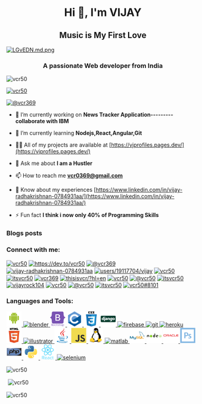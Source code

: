 <h1 align="center">Hi 👋, I'm VIJAY</h1>
<h2 align="center">Music is My First Love</h2>
<a href="https://freeimage.host/i/LGvEDN"><img src="https://iili.io/LGvEDN.md.png" alt="LGvEDN.md.png" border="0" width="1000" height="100"> </a>
<h3 align="center">A passionate Web developer from India</h3>

<p align="left"> <img src="https://komarev.com/ghpvc/?username=vcr50&label=Profile%20views&color=0e75b6&style=flat" alt="vcr50" /> </p>

<p align="left"> <a href="https://github.com/ryo-ma/github-profile-trophy"><img src="https://github-profile-trophy.vercel.app/?username=vcr50" alt="vcr50" /></a> </p>

<p align="left"> <a href="https://twitter.com/@vcr369" target="blank"><img src="https://img.shields.io/twitter/follow/@vcr369?logo=twitter&style=for-the-badge" alt="@vcr369" /></a> </p>

- 🔭 I’m currently working on **News Tracker Application---------collaborate with IBM**

- 🌱 I’m currently learning **Nodejs,React,Angular,Git**

- 👨‍💻 All of my projects are available at [https://vjprofiles.pages.dev/](https://vjprofiles.pages.dev/)

- 💬 Ask me about **I am a Hustler**

- 📫 How to reach me **vcr0369@gmail.com**

- 📄 Know about my experiences [https://www.linkedin.com/in/vijay-radhakrishnan-0784931aa/](https://www.linkedin.com/in/vijay-radhakrishnan-0784931aa/)

- ⚡ Fun fact **I think i now only 40% of Programming Skills**

### Blogs posts
<!-- BLOG-POST-LIST:START -->
<!-- BLOG-POST-LIST:END -->

<h3 align="left">Connect with me:</h3>
<p align="left">
<a href="https://codepen.io/vcr50" target="blank"><img align="center" src="https://raw.githubusercontent.com/rahuldkjain/github-profile-readme-generator/master/src/images/icons/Social/codepen.svg" alt="vcr50" height="30" width="40" /></a>
<a href="https://dev.to/vcr50" target="blank"><img align="center" src="https://raw.githubusercontent.com/rahuldkjain/github-profile-readme-generator/master/src/images/icons/Social/devto.svg" alt="https://dev.to/vcr50" height="30" width="40" /></a>
<a href="https://twitter.com/@vcr369" target="blank"><img align="center" src="https://raw.githubusercontent.com/rahuldkjain/github-profile-readme-generator/master/src/images/icons/Social/twitter.svg" alt="@vcr369" height="30" width="40" /></a>
<a href="https://linkedin.com/in/vijay-radhakrishnan-0784931aa" target="blank"><img align="center" src="https://raw.githubusercontent.com/rahuldkjain/github-profile-readme-generator/master/src/images/icons/Social/linked-in-alt.svg" alt="vijay-radhakrishnan-0784931aa" height="30" width="40" /></a>
<a href="https://stackoverflow.com/users/19117704/vijay" target="blank"><img align="center" src="https://raw.githubusercontent.com/rahuldkjain/github-profile-readme-generator/master/src/images/icons/Social/stack-overflow.svg" alt="users/19117704/vijay" height="30" width="40" /></a>
<a href="https://codesandbox.com/vcr50" target="blank"><img align="center" src="https://raw.githubusercontent.com/rahuldkjain/github-profile-readme-generator/master/src/images/icons/Social/codesandbox.svg" alt="vcr50" height="30" width="40" /></a>
<a href="https://kaggle.com/itsvcr50" target="blank"><img align="center" src="https://raw.githubusercontent.com/rahuldkjain/github-profile-readme-generator/master/src/images/icons/Social/kaggle.svg" alt="itsvcr50" height="30" width="40" /></a>
<a href="https://fb.com/vcr369" target="blank"><img align="center" src="https://raw.githubusercontent.com/rahuldkjain/github-profile-readme-generator/master/src/images/icons/Social/facebook.svg" alt="vcr369" height="30" width="40" /></a>
<a href="https://instagram.com/thisisvcr/?hl=en" target="blank"><img align="center" src="https://raw.githubusercontent.com/rahuldkjain/github-profile-readme-generator/master/src/images/icons/Social/instagram.svg" alt="thisisvcr/?hl=en" height="30" width="40" /></a>
<a href="https://dribbble.com/vcr50" target="blank"><img align="center" src="https://raw.githubusercontent.com/rahuldkjain/github-profile-readme-generator/master/src/images/icons/Social/dribbble.svg" alt="vcr50" height="30" width="40" /></a>
<a href="https://hashnode.com/@vcr50" target="blank"><img align="center" src="https://raw.githubusercontent.com/rahuldkjain/github-profile-readme-generator/master/src/images/icons/Social/hashnode.svg" alt="@vcr50" height="30" width="40" /></a>
<a href="https://www.codechef.com/users/itsvcr50" target="blank"><img align="center" src="https://cdn.jsdelivr.net/npm/simple-icons@3.1.0/icons/codechef.svg" alt="itsvcr50" height="30" width="40" /></a>
<a href="https://www.hackerrank.com/vijayrock104" target="blank"><img align="center" src="https://raw.githubusercontent.com/rahuldkjain/github-profile-readme-generator/master/src/images/icons/Social/hackerrank.svg" alt="vijayrock104" height="30" width="40" /></a>
<a href="https://www.leetcode.com/vcr50" target="blank"><img align="center" src="https://raw.githubusercontent.com/rahuldkjain/github-profile-readme-generator/master/src/images/icons/Social/leet-code.svg" alt="vcr50" height="30" width="40" /></a>
<a href="https://www.hackerearth.com/@vcr50" target="blank"><img align="center" src="https://raw.githubusercontent.com/rahuldkjain/github-profile-readme-generator/master/src/images/icons/Social/hackerearth.svg" alt="@vcr50" height="30" width="40" /></a>
<a href="https://www.topcoder.com/members/itsvcr50" target="blank"><img align="center" src="https://raw.githubusercontent.com/rahuldkjain/github-profile-readme-generator/master/src/images/icons/Social/topcoder.svg" alt="itsvcr50" height="30" width="40" /></a>
<a href="https://discord.gg/vcr50#8101" target="blank"><img align="center" src="https://raw.githubusercontent.com/rahuldkjain/github-profile-readme-generator/master/src/images/icons/Social/discord.svg" alt="vcr50#8101" height="30" width="40" /></a>
</p>

<h3 align="left">Languages and Tools:</h3>
<p align="left"> <a href="https://developer.android.com" target="_blank" rel="noreferrer"> <img src="https://raw.githubusercontent.com/devicons/devicon/master/icons/android/android-original-wordmark.svg" alt="android" width="40" height="40"/> </a> <a href="https://www.blender.org/" target="_blank" rel="noreferrer"> <img src="https://download.blender.org/branding/community/blender_community_badge_white.svg" alt="blender" width="40" height="40"/> </a> <a href="https://getbootstrap.com" target="_blank" rel="noreferrer"> <img src="https://raw.githubusercontent.com/devicons/devicon/master/icons/bootstrap/bootstrap-plain-wordmark.svg" alt="bootstrap" width="40" height="40"/> </a> <a href="https://www.cprogramming.com/" target="_blank" rel="noreferrer"> <img src="https://raw.githubusercontent.com/devicons/devicon/master/icons/c/c-original.svg" alt="c" width="40" height="40"/> </a> <a href="https://www.w3schools.com/css/" target="_blank" rel="noreferrer"> <img src="https://raw.githubusercontent.com/devicons/devicon/master/icons/css3/css3-original-wordmark.svg" alt="css3" width="40" height="40"/> </a> <a href="https://www.djangoproject.com/" target="_blank" rel="noreferrer"> <img src="https://raw.githubusercontent.com/devicons/devicon/master/icons/django/django-original.svg" alt="django" width="40" height="40"/> </a> <a href="https://firebase.google.com/" target="_blank" rel="noreferrer"> <img src="https://www.vectorlogo.zone/logos/firebase/firebase-icon.svg" alt="firebase" width="40" height="40"/> </a> <a href="https://git-scm.com/" target="_blank" rel="noreferrer"> <img src="https://www.vectorlogo.zone/logos/git-scm/git-scm-icon.svg" alt="git" width="40" height="40"/> </a> <a href="https://heroku.com" target="_blank" rel="noreferrer"> <img src="https://www.vectorlogo.zone/logos/heroku/heroku-icon.svg" alt="heroku" width="40" height="40"/> </a> <a href="https://www.w3.org/html/" target="_blank" rel="noreferrer"> <img src="https://raw.githubusercontent.com/devicons/devicon/master/icons/html5/html5-original-wordmark.svg" alt="html5" width="40" height="40"/> </a> <a href="https://www.adobe.com/in/products/illustrator.html" target="_blank" rel="noreferrer"> <img src="https://www.vectorlogo.zone/logos/adobe_illustrator/adobe_illustrator-icon.svg" alt="illustrator" width="40" height="40"/> </a> <a href="https://www.java.com" target="_blank" rel="noreferrer"> <img src="https://raw.githubusercontent.com/devicons/devicon/master/icons/java/java-original.svg" alt="java" width="40" height="40"/> </a> <a href="https://developer.mozilla.org/en-US/docs/Web/JavaScript" target="_blank" rel="noreferrer"> <img src="https://raw.githubusercontent.com/devicons/devicon/master/icons/javascript/javascript-original.svg" alt="javascript" width="40" height="40"/> </a> <a href="https://www.linux.org/" target="_blank" rel="noreferrer"> <img src="https://raw.githubusercontent.com/devicons/devicon/master/icons/linux/linux-original.svg" alt="linux" width="40" height="40"/> </a> <a href="https://www.mathworks.com/" target="_blank" rel="noreferrer"> <img src="https://upload.wikimedia.org/wikipedia/commons/2/21/Matlab_Logo.png" alt="matlab" width="40" height="40"/> </a> <a href="https://www.mysql.com/" target="_blank" rel="noreferrer"> <img src="https://raw.githubusercontent.com/devicons/devicon/master/icons/mysql/mysql-original-wordmark.svg" alt="mysql" width="40" height="40"/> </a> <a href="https://nodejs.org" target="_blank" rel="noreferrer"> <img src="https://raw.githubusercontent.com/devicons/devicon/master/icons/nodejs/nodejs-original-wordmark.svg" alt="nodejs" width="40" height="40"/> </a> <a href="https://www.oracle.com/" target="_blank" rel="noreferrer"> <img src="https://raw.githubusercontent.com/devicons/devicon/master/icons/oracle/oracle-original.svg" alt="oracle" width="40" height="40"/> </a> <a href="https://www.photoshop.com/en" target="_blank" rel="noreferrer"> <img src="https://raw.githubusercontent.com/devicons/devicon/master/icons/photoshop/photoshop-line.svg" alt="photoshop" width="40" height="40"/> </a> <a href="https://www.php.net" target="_blank" rel="noreferrer"> <img src="https://raw.githubusercontent.com/devicons/devicon/master/icons/php/php-original.svg" alt="php" width="40" height="40"/> </a> <a href="https://www.python.org" target="_blank" rel="noreferrer"> <img src="https://raw.githubusercontent.com/devicons/devicon/master/icons/python/python-original.svg" alt="python" width="40" height="40"/> </a> <a href="https://reactjs.org/" target="_blank" rel="noreferrer"> <img src="https://raw.githubusercontent.com/devicons/devicon/master/icons/react/react-original-wordmark.svg" alt="react" width="40" height="40"/> </a> <a href="https://www.selenium.dev" target="_blank" rel="noreferrer"> <img src="https://raw.githubusercontent.com/detain/svg-logos/780f25886640cef088af994181646db2f6b1a3f8/svg/selenium-logo.svg" alt="selenium" width="40" height="40"/> </a> </p>

<p><img align="center" src="https://github-readme-stats.vercel.app/api/top-langs?username=vcr50&show_icons=true&locale=en&layout=compact" alt="vcr50" /></p>

<p>&nbsp;<img align="center" src="https://github-readme-stats.vercel.app/api?username=vcr50&show_icons=true&locale=en" alt="vcr50" /></p>

<p><img align="center" src="https://github-readme-streak-stats.herokuapp.com/?user=vcr50&" alt="vcr50" /></p>

